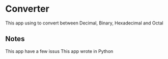 # Converter
This app using to convert between Decimal, Binary, Hexadecimal and Octal
## Notes
This app have a few issus
 This app wrote in Python
